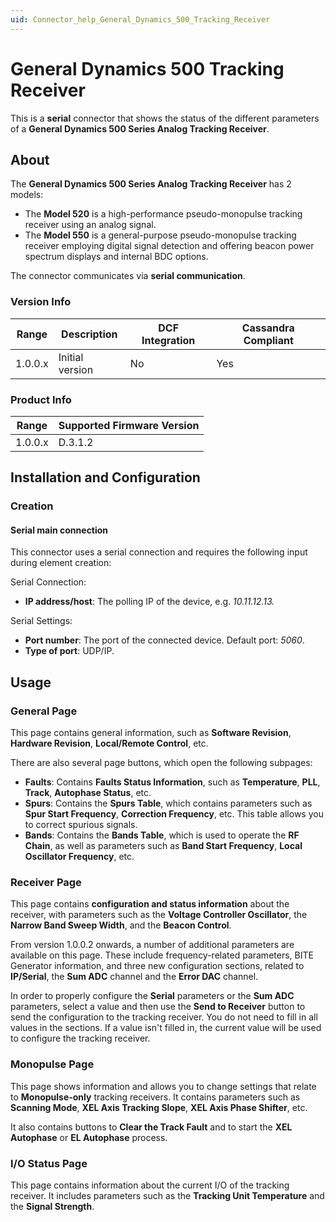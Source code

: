 ```yaml
---
uid: Connector_help_General_Dynamics_500_Tracking_Receiver
---
```


# General Dynamics 500 Tracking Receiver

This is a **serial** connector that shows the status of the different parameters of a **General Dynamics 500 Series Analog Tracking Receiver**.

## About

The **General Dynamics 500 Series Analog Tracking Receiver** has 2 models:

- The **Model 520** is a high-performance pseudo-monopulse tracking receiver using an analog signal.
- The **Model 550** is a general-purpose pseudo-monopulse tracking receiver employing digital signal detection and offering beacon power spectrum displays and internal BDC options.

The connector communicates via **serial communication**.

### Version Info

| Range | Description | DCF Integration | Cassandra Compliant |
|------------------|-----------------|---------------------|-------------------------|
| 1.0.0.x          | Initial version | No                  | Yes                     |

### Product Info

| Range | Supported Firmware Version |
|------------------|-----------------------------|
| 1.0.0.x          | D.3.1.2                     |

## Installation and Configuration

### Creation

#### Serial main connection

This connector uses a serial connection and requires the following input during element creation:

Serial Connection:

- **IP address/host**: The polling IP of the device, e.g. *10.11.12.13.*

Serial Settings:

- **Port number**: The port of the connected device. Default port: *5060*.
- **Type of port**: UDP/IP.

## Usage

### General Page

This page contains general information, such as **Software Revision**, **Hardware Revision**, **Local/Remote Control**, etc.

There are also several page buttons, which open the following subpages:

- **Faults**: Contains **Faults Status Information**, such as **Temperature**, **PLL**, **Track**, **Autophase Status**, etc.
- **Spurs**: Contains the **Spurs Table**, which contains parameters such as **Spur Start Frequency**, **Correction Frequency**, etc. This table allows you to correct spurious signals.
- **Bands**: Contains the **Bands Table**, which is used to operate the **RF Chain**, as well as parameters such as **Band Start Frequency**, **Local Oscillator Frequency**, etc.

### Receiver Page

This page contains **configuration and status information** about the receiver, with parameters such as the **Voltage Controller Oscillator**, the **Narrow Band Sweep Width**, and the **Beacon Control**.

From version 1.0.0.2 onwards, a number of additional parameters are available on this page. These include frequency-related parameters, BITE Generator information, and three new configuration sections, related to **IP/Serial**, the **Sum ADC** channel and the **Error DAC** channel.

In order to properly configure the **Serial** parameters or the **Sum ADC** parameters, select a value and then use the **Send to Receiver** button to send the configuration to the tracking receiver. You do not need to fill in all values in the sections. If a value isn't filled in, the current value will be used to configure the tracking receiver.

### Monopulse Page

This page shows information and allows you to change settings that relate to **Monopulse-only** tracking receivers. It contains parameters such as **Scanning Mode**, **XEL Axis Tracking Slope**, **XEL Axis Phase Shifter**, etc.

It also contains buttons to **Clear the Track Fault** and to start the **XEL Autophase** or **EL Autophase** process.

### I/O Status Page

This page contains information about the current I/O of the tracking receiver. It includes parameters such as the **Tracking Unit Temperature** and the **Signal Strength**.
